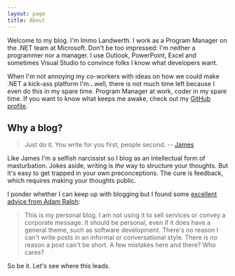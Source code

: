 ```yaml
---
layout: page
title: About
---
```


Welcome to my blog. I'm Immo Landwerth. I work as a Program Manager on the .NET team at Microsoft. Don't be too impressed: I'm neither a programmer nor a manager. I use Outlook, PowerPoint, Excel and sometimes Visual Studio to convince folks I know what developers want.

When I'm not annoying my co-workers with ideas on how we could make .NET a kick-ass platform I'm...well, there is not much time left because I even do this in my spare time. Program Manager at work, coder in my spare time. If you want to know what keeps me awake, check out my [GitHub profile](https://github.com/terrajobst).

## Why a blog?

> Just do it. You write for you first, people second. -- [James](https://twitter.com/debugthings/status/661993057529688065)

Like James I'm a selfish narcissist so I blog as an intellectual form of masturbation. Jokes aside, writing is *the* way to structure your thoughts. But it's easy to get trapped in your own preconceptions. The cure is feedback, which requires making your thoughts public.

I ponder whether I can keep up with blogging but I found some [excellent advice from Adam Ralph](http://adamralph.com/2015/09/28/blog-equals-weblog):

> This is my personal blog. I am not using it to sell services or convey a corporate message. It should be personal, even if it does have a general theme, such as software development. There's no reason I can't write posts in an informal or conversational style. There is no reason a post can't be short. A few mistakes here and there? Who cares? 

So be it. Let's see where this leads.